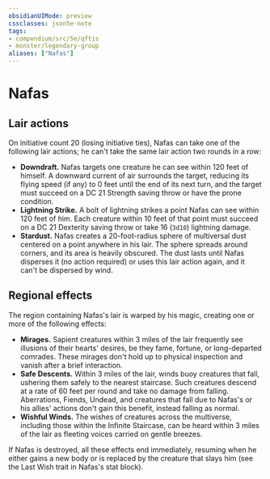 ```yaml
---
obsidianUIMode: preview
cssclasses: json5e-note
tags:
- compendium/src/5e/qftis
- monster/legendary-group
aliases: ["Nafas"]
---
```

# Nafas

## Lair actions


On initiative count 20 (losing initiative ties), Nafas can take one of the following lair actions; he can't take the same lair action two rounds in a row:

- **Downdraft.** Nafas targets one creature he can see within 120 feet of himself. A downward current of air surrounds the target, reducing its flying speed (if any) to 0 feet until the end of its next turn, and the target must succeed on a DC 21 Strength saving throw or have the prone condition.  
- **Lightning Strike.** A bolt of lightning strikes a point Nafas can see within 120 feet of him. Each creature within 10 feet of that point must succeed on a DC 21 Dexterity saving throw or take 16 (`3d10`) lightning damage.  
- **Stardust.** Nafas creates a 20-foot-radius sphere of multiversal dust centered on a point anywhere in his lair. The sphere spreads around corners, and its area is heavily obscured. The dust lasts until Nafas disperses it (no action required) or uses this lair action again, and it can't be dispersed by wind.  

## Regional effects


The region containing Nafas's lair is warped by his magic, creating one or more of the following effects:

- **Mirages.** Sapient creatures within 3 miles of the lair frequently see illusions of their hearts' desires, be they fame, fortune, or long-departed comrades. These mirages don't hold up to physical inspection and vanish after a brief interaction.  
- **Safe Descents.** Within 3 miles of the lair, winds buoy creatures that fall, ushering them safely to the nearest staircase. Such creatures descend at a rate of 60 feet per round and take no damage from falling. Aberrations, Fiends, Undead, and creatures that fall due to Nafas's or his allies' actions don't gain this benefit, instead falling as normal.  
- **Wishful Winds.** The wishes of creatures across the multiverse, including those within the Infinite Staircase, can be heard within 3 miles of the lair as fleeting voices carried on gentle breezes.  

If Nafas is destroyed, all these effects end immediately, resuming when he either gains a new body or is replaced by the creature that slays him (see the Last Wish trait in Nafas's stat block).